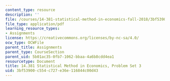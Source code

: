 ```yaml
---
content_type: resource
description: ''
file: /courses/14-381-statistical-method-in-economics-fall-2018/3bf53900c554c727e36e116844c00d43_MIT14_381F18_PS3.pdf
file_type: application/pdf
learning_resource_types:
- Assignments
license: https://creativecommons.org/licenses/by-nc-sa/4.0/
ocw_type: OCWFile
parent_title: Assignments
parent_type: CourseSection
parent_uid: 5b01ac35-0fb7-1062-bbaa-4a6b8cdd4ea1
resourcetype: Document
title: 14.381 Statistical Method in Economics, Problem Set 3
uid: 3bf53900-c554-c727-e36e-116844c00d43
---
```

